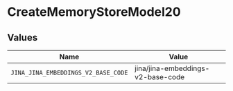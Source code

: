 # CreateMemoryStoreModel20


## Values

| Name                                | Value                               |
| ----------------------------------- | ----------------------------------- |
| `JINA_JINA_EMBEDDINGS_V2_BASE_CODE` | jina/jina-embeddings-v2-base-code   |